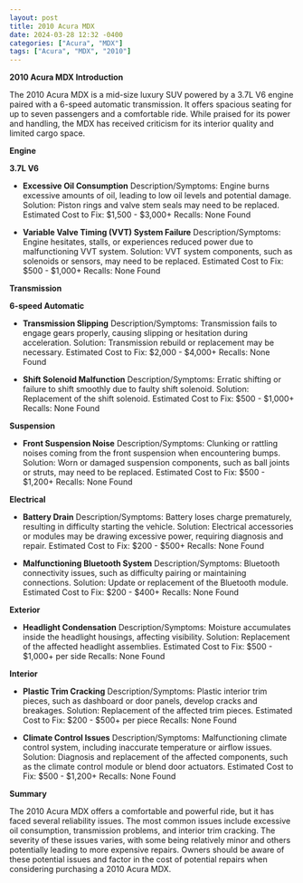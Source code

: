 ```yaml
---
layout: post
title: 2010 Acura MDX
date: 2024-03-28 12:32 -0400
categories: ["Acura", "MDX"]
tags: ["Acura", "MDX", "2010"]
---
```

**2010 Acura MDX Introduction**

The 2010 Acura MDX is a mid-size luxury SUV powered by a 3.7L V6 engine paired with a 6-speed automatic transmission. It offers spacious seating for up to seven passengers and a comfortable ride. While praised for its power and handling, the MDX has received criticism for its interior quality and limited cargo space.

**Engine**

**3.7L V6**

* **Excessive Oil Consumption**
Description/Symptoms: Engine burns excessive amounts of oil, leading to low oil levels and potential damage.
Solution: Piston rings and valve stem seals may need to be replaced.
Estimated Cost to Fix: $1,500 - $3,000+
Recalls: None Found

* **Variable Valve Timing (VVT) System Failure**
Description/Symptoms: Engine hesitates, stalls, or experiences reduced power due to malfunctioning VVT system.
Solution: VVT system components, such as solenoids or sensors, may need to be replaced.
Estimated Cost to Fix: $500 - $1,000+
Recalls: None Found

**Transmission**

**6-speed Automatic**

* **Transmission Slipping**
Description/Symptoms: Transmission fails to engage gears properly, causing slipping or hesitation during acceleration.
Solution: Transmission rebuild or replacement may be necessary.
Estimated Cost to Fix: $2,000 - $4,000+
Recalls: None Found

* **Shift Solenoid Malfunction**
Description/Symptoms: Erratic shifting or failure to shift smoothly due to faulty shift solenoid.
Solution: Replacement of the shift solenoid.
Estimated Cost to Fix: $500 - $1,000+
Recalls: None Found

**Suspension**

* **Front Suspension Noise**
Description/Symptoms: Clunking or rattling noises coming from the front suspension when encountering bumps.
Solution: Worn or damaged suspension components, such as ball joints or struts, may need to be replaced.
Estimated Cost to Fix: $500 - $1,200+
Recalls: None Found

**Electrical**

* **Battery Drain**
Description/Symptoms: Battery loses charge prematurely, resulting in difficulty starting the vehicle.
Solution: Electrical accessories or modules may be drawing excessive power, requiring diagnosis and repair.
Estimated Cost to Fix: $200 - $500+
Recalls: None Found

* **Malfunctioning Bluetooth System**
Description/Symptoms: Bluetooth connectivity issues, such as difficulty pairing or maintaining connections.
Solution: Update or replacement of the Bluetooth module.
Estimated Cost to Fix: $200 - $400+
Recalls: None Found

**Exterior**

* **Headlight Condensation**
Description/Symptoms: Moisture accumulates inside the headlight housings, affecting visibility.
Solution: Replacement of the affected headlight assemblies.
Estimated Cost to Fix: $500 - $1,000+ per side
Recalls: None Found

**Interior**

* **Plastic Trim Cracking**
Description/Symptoms: Plastic interior trim pieces, such as dashboard or door panels, develop cracks and breakages.
Solution: Replacement of the affected trim pieces.
Estimated Cost to Fix: $200 - $500+ per piece
Recalls: None Found

* **Climate Control Issues**
Description/Symptoms: Malfunctioning climate control system, including inaccurate temperature or airflow issues.
Solution: Diagnosis and replacement of the affected components, such as the climate control module or blend door actuators.
Estimated Cost to Fix: $500 - $1,200+
Recalls: None Found

**Summary**

The 2010 Acura MDX offers a comfortable and powerful ride, but it has faced several reliability issues. The most common issues include excessive oil consumption, transmission problems, and interior trim cracking. The severity of these issues varies, with some being relatively minor and others potentially leading to more expensive repairs. Owners should be aware of these potential issues and factor in the cost of potential repairs when considering purchasing a 2010 Acura MDX.
